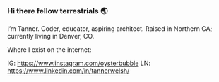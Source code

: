### Hi there fellow terrestrials 🌏

I’m Tanner. Coder, educator, aspiring architect.
Raised in Northern CA; currently living in Denver, CO.

Where I exist on the internet:

IG: https://www.instagram.com/oysterbubble
LN: https://www.linkedin.com/in/tannerwelsh/
